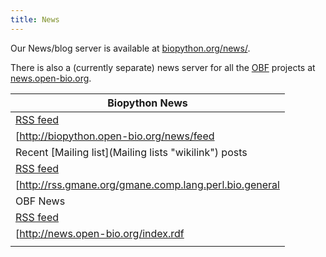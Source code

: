 ```yaml
---
title: News
---
```


Our News/blog server is available at
[biopython.org/news/](http://biopython.open-bio.org/news/).

There is also a (currently separate) news server for all the
[OBF](http://www.bioperl.org/wiki/OBF) projects at
[news.open-bio.org](http://news.open-bio.org).

| Biopython News                                                                                                                                                |
|---------------------------------------------------------------------------------------------------------------------------------------------------------------|
| [RSS feed](http://biopython.open-bio.org/news/feed)                                                                                                           |
| <rss>[http://biopython.open-bio.org/news/feed|date|charset=utf-8|max=10](http://biopython.open-bio.org/news/feed|date|charset=utf-8|max=10)</rss>             |
| Recent [Mailing list](Mailing lists "wikilink") posts                                                                                                         |
| [RSS feed](http://rss.gmane.org/gmane.comp.lang.perl.bio.general)                                                                                             |
| <rss>[http://rss.gmane.org/gmane.comp.lang.perl.bio.general|short|date|max=15](http://rss.gmane.org/gmane.comp.lang.perl.bio.general|short|date|max=15)</rss> |
| OBF News                                                                                                                                                      |
| [RSS feed](http://news.open-bio.org/index.rdf)                                                                                                                |
| <rss>[http://news.open-bio.org/index.rdf|max=10](http://news.open-bio.org/index.rdf|max=10)</rss>                                                             |
||


